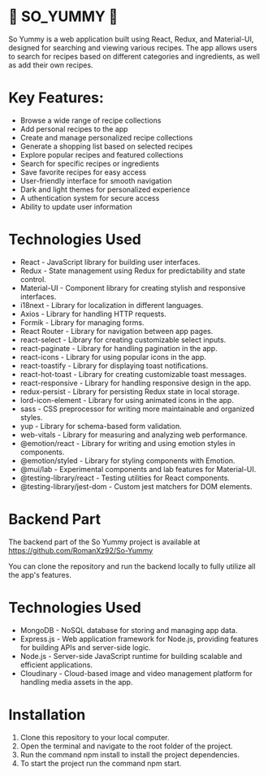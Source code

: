 # 🍴 SO_YUMMY 🍴
So Yummy is a web application built using React, Redux, and Material-UI, designed for searching and viewing various recipes. The app allows users to search for recipes based on different categories and ingredients, as well as add their own recipes.

# Key Features:
- Browse a wide range of recipe collections
- Add personal recipes to the app
- Create and manage personalized recipe collections
- Generate a shopping list based on selected recipes
- Explore popular recipes and featured collections
- Search for specific recipes or ingredients
- Save favorite recipes for easy access
- User-friendly interface for smooth navigation
- Dark and light themes for personalized experience
- A uthentication system for secure access
- Ability to update user information


# Technologies Used
- React - JavaScript library for building user interfaces.
- Redux - State management using Redux for predictability and state control.
- Material-UI - Component library for creating stylish and responsive interfaces.
- i18next - Library for localization in different languages.
- Axios - Library for handling HTTP requests.
- Formik - Library for managing forms.
- React Router - Library for navigation between app pages.
- react-select - Library for creating customizable select inputs.
- react-paginate - Library for handling pagination in the app.
- react-icons - Library for using popular icons in the app.
- react-toastify - Library for displaying toast notifications.
- react-hot-toast - Library for creating customizable toast messages.
- react-responsive - Library for handling responsive design in the app.
- redux-persist - Library for persisting Redux state in local storage.
- lord-icon-element - Library for using animated icons in the app.
- sass - CSS preprocessor for writing more maintainable and organized styles.
- yup - Library for schema-based form validation.
- web-vitals - Library for measuring and analyzing web performance.
- @emotion/react - Library for writing and using emotion styles in components.
- @emotion/styled - Library for styling components with Emotion.
- @mui/lab - Experimental components and lab features for Material-UI.
- @testing-library/react - Testing utilities for React components.
- @testing-library/jest-dom - Custom jest matchers for DOM elements.

# Backend Part
The backend part of the So Yummy project is available at https://github.com/RomanXz92/So-Yummy 

You can clone the repository and run the backend locally to fully utilize all the app's features.

# Technologies Used
- MongoDB - NoSQL database for storing and managing app data.
- Express.js - Web application framework for Node.js, providing features for building APIs and server-side logic.
- Node.js - Server-side JavaScript runtime for building scalable and efficient applications.
- Cloudinary - Cloud-based image and video management platform for handling media assets in the app.

# Installation
1. Clone this repository to your local computer.
2. Open the terminal and navigate to the root folder of the project.
3. Run the command npm install to install the project dependencies.
4. To start the project run the command npm start.




